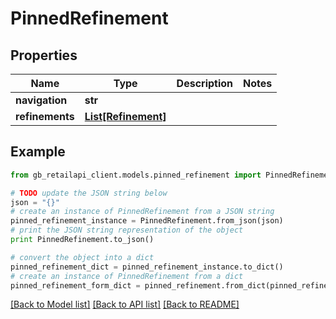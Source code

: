 # PinnedRefinement


## Properties
Name | Type | Description | Notes
------------ | ------------- | ------------- | -------------
**navigation** | **str** |  | 
**refinements** | [**List[Refinement]**](Refinement.md) |  | 

## Example

```python
from gb_retailapi_client.models.pinned_refinement import PinnedRefinement

# TODO update the JSON string below
json = "{}"
# create an instance of PinnedRefinement from a JSON string
pinned_refinement_instance = PinnedRefinement.from_json(json)
# print the JSON string representation of the object
print PinnedRefinement.to_json()

# convert the object into a dict
pinned_refinement_dict = pinned_refinement_instance.to_dict()
# create an instance of PinnedRefinement from a dict
pinned_refinement_form_dict = pinned_refinement.from_dict(pinned_refinement_dict)
```
[[Back to Model list]](../README.md#documentation-for-models) [[Back to API list]](../README.md#documentation-for-api-endpoints) [[Back to README]](../README.md)


